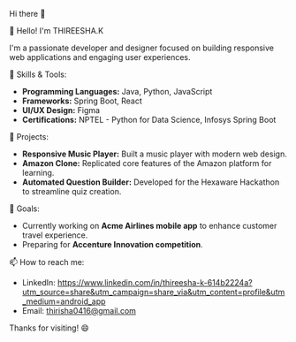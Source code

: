  Hi there 👋

  👋 Hello! I'm THIREESHA.K  

I'm a passionate developer and designer focused on building responsive web applications and engaging user experiences.

 🔧 Skills & Tools:
- **Programming Languages:** Java, Python, JavaScript  
- **Frameworks:** Spring Boot, React  
- **UI/UX Design:** Figma  
- **Certifications:** NPTEL - Python for Data Science, Infosys Spring Boot  

💼 Projects:
- **Responsive Music Player:** Built a music player with modern web design.
- **Amazon Clone:** Replicated core features of the Amazon platform for learning.
- **Automated Question Builder:** Developed for the Hexaware Hackathon to streamline quiz creation.

 🎯 Goals:
- Currently working on **Acme Airlines mobile app** to enhance customer travel experience.  
- Preparing for **Accenture Innovation competition**.  

 📫 How to reach me:
- LinkedIn: https://www.linkedin.com/in/thireesha-k-614b2224a?utm_source=share&utm_campaign=share_via&utm_content=profile&utm_medium=android_app
- Email: thirisha0416@gmail.com  

Thanks for visiting! 😄

